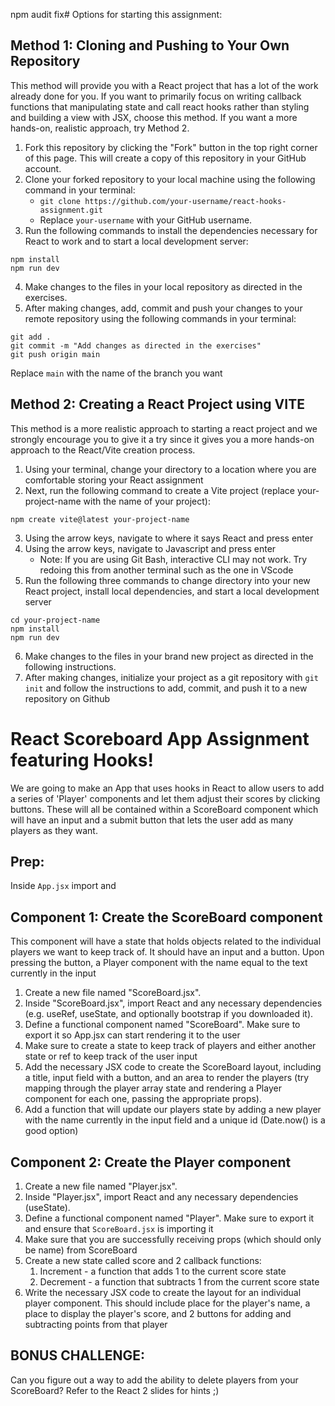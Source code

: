 npm audit fix# Options for starting this assignment:

## Method 1: Cloning and Pushing to Your Own Repository
This method will provide you with a React project that has a lot of the work already done for you. If you want to primarily focus on writing callback functions that manipulating state and call react hooks rather than styling and building a view with JSX, choose this method. If you want a more hands-on, realistic approach, try Method 2.
1. Fork this repository by clicking the "Fork" button in the top right corner of this page. This will create a copy of this repository in your GitHub account.
2. Clone your forked repository to your local machine using the following command in your terminal:
    - `git clone https://github.com/your-username/react-hooks-assignment.git`
    - Replace `your-username` with your GitHub username.
3. Run the following commands to install the dependencies necessary for React to work and to start a local development server:
  ```
  npm install
  npm run dev
  ```
4. Make changes to the files in your local repository as directed in the exercises.
5. After making changes, add, commit and push your changes to your remote repository using the following commands in your terminal:

```
git add .
git commit -m "Add changes as directed in the exercises"
git push origin main
```

Replace `main` with the name of the branch you want

## Method 2: Creating a React Project using VITE
This method is a more realistic approach to starting a react project and we strongly encourage you to give it a try since it gives you a more hands-on approach to the React/Vite creation process.
1. Using your terminal, change your directory to a location where you are comfortable storing your React assignment
2. Next, run the following command to create a Vite project (replace your-project-name with the name of your project):
```
npm create vite@latest your-project-name
```
3. Using the arrow keys, navigate to where it says React and press enter
4. Using the arrow keys, navigate to Javascript and press enter
    - Note: If you are using Git Bash, interactive CLI may not work. Try redoing this from another terminal such as the one in VScode
5. Run the following three commands to change directory into your new React project, install local dependencies, and start a local development server
```
cd your-project-name
npm install
npm run dev
```
6. Make changes to the files in your brand new project as directed in the following instructions.
7. After making changes, initialize your project as a git repository with `git init` and follow the instructions to add, commit, and push it to a new repository on Github

# React Scoreboard App Assignment featuring Hooks!
We are going to make an App that uses hooks in React to allow users to add a series of 'Player' components and let them adjust their scores by clicking buttons.
These will all be contained within a ScoreBoard component which will have an input and a submit button that lets the user add as many players as they want.

## Prep:
Inside `App.jsx` import and 


## Component 1: Create the ScoreBoard component
This component will have a state that holds objects related to the individual players we want to keep track of. It should have an input and a button.
Upon pressing the button, a Player component with the name equal to the text currently in the input 
1. Create a new file named "ScoreBoard.jsx".
2. Inside "ScoreBoard.jsx", import React and any necessary dependencies (e.g. useRef, useState, and optionally bootstrap if you downloaded it).
3. Define a functional component named "ScoreBoard". Make sure to export it so App.jsx can start rendering it to the user
4. Make sure to create a state to keep track of players and either another state or ref to keep track of the user input
5. Add the necessary JSX code to create the ScoreBoard layout, including a title, input field with a button, and an area to render the players (try mapping through the player array state and rendering a Player component for each one, passing the appropriate props).
6. Add a function that will update our players state by adding a new player with the name currently in the input field and a unique id (Date.now() is a good option)

## Component 2: Create the Player component

1. Create a new file named "Player.jsx".
2. Inside "Player.jsx", import React and any necessary dependencies (useState).
3. Define a functional component named "Player". Make sure to export it and ensure that `ScoreBoard.jsx` is importing it
4. Make sure that you are successfully receiving props (which should only be name) from ScoreBoard
5. Create a new state called score and 2 callback functions:
    1. Increment - a function that adds 1 to the current score state
    2. Decrement - a function that subtracts 1 from the current score state
6. Write the necessary JSX code to create the layout for an individual player component. This should include place for the player's name, a place to display the player's score, and 2 buttons for adding and subtracting points from that player


## BONUS CHALLENGE:
Can you figure out a way to add the ability to delete players from your ScoreBoard? Refer to the React 2 slides for hints ;)